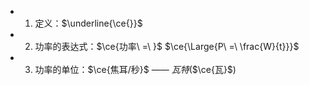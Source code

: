 -
  1. 定义：$\underline{\ce{}}$
-
  2. 功率的表达式：$\ce{功率\ =\ }$ $\ce{\Large{P\ =\ \frac{W}{t}}}$
-
  3. 功率的单位：$\ce{焦耳/秒}$ —— $瓦特$($\ce{瓦}$)